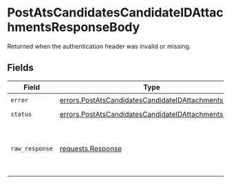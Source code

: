 # PostAtsCandidatesCandidateIDAttachmentsResponseBody

Returned when the authentication header was invalid or missing.


## Fields

| Field                                                                                                                        | Type                                                                                                                         | Required                                                                                                                     | Description                                                                                                                  |
| ---------------------------------------------------------------------------------------------------------------------------- | ---------------------------------------------------------------------------------------------------------------------------- | ---------------------------------------------------------------------------------------------------------------------------- | ---------------------------------------------------------------------------------------------------------------------------- |
| `error`                                                                                                                      | [errors.PostAtsCandidatesCandidateIDAttachmentsError](../../models/errors/postatscandidatescandidateidattachmentserror.md)   | :heavy_check_mark:                                                                                                           | N/A                                                                                                                          |
| `status`                                                                                                                     | [errors.PostAtsCandidatesCandidateIDAttachmentsStatus](../../models/errors/postatscandidatescandidateidattachmentsstatus.md) | :heavy_check_mark:                                                                                                           | N/A                                                                                                                          |
| `raw_response`                                                                                                               | [requests.Response](https://requests.readthedocs.io/en/latest/api/#requests.Response)                                        | :heavy_minus_sign:                                                                                                           | Raw HTTP response; suitable for custom response parsing                                                                      |